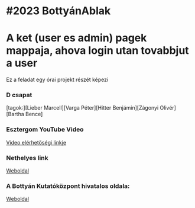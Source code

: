 # #2023 BottyánAblak
# A ket (user es admin) pagek mappaja, ahova login utan tovabbjut a user 

Ez a feladat egy órai projekt részét képezi

### D csapat
[tagok:][Lieber Marcell][Varga Péter][Hitter Benjámin][Zágonyi Olivér][Bartha Bence]

### Esztergom YouTube Video 

[Video elérhetőségi linkje](https://www.youtube.com/watch?v=mG1ZCJcKnc4)

### Nethelyes link
[Weboldal](http://toussel.nhely.hu/bottyanablak/)

### A Bottyán Kutatóközpont hivatalos oldala:

[Weboldal](https://bottyan.eu/)